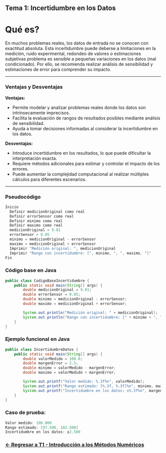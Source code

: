 ## Tema 1: Incertidumbre en los Datos

# Qué es?  

En muchos problemas reales, los datos de entrada no se conocen con exactitud absoluta. Esta incertidumbre puede deberse a limitaciones en la medición, ruido experimental, redondeo de valores o estimaciones subjetivas problema es sensible a pequeñas variaciones en los datos (mal condicionado). Por ello, se recomienda realizar análisis de sensibilidad y estimaciones de error para comprender su impacto.

---

### Ventajas y Desventajas

**Ventajas:**
- Permite modelar y analizar problemas reales donde los datos son intrínsecamente imprecisos.
- Facilita la evaluación de rangos de resultados posibles mediante análisis de sensibilidad.
- Ayuda a tomar decisiones informadas al considerar la incertidumbre en los datos.

**Desventajas:**
- Introduce incertidumbre en los resultados, lo que puede dificultar la interpretación exacta.
- Requiere métodos adicionales para estimar y controlar el impacto de los errores.
- Puede aumentar la complejidad computacional al realizar múltiples cálculos para diferentes escenarios.

---

### Pseudocódigo

```java
Inicio
  Definir medicionOriginal como real
  Definir errorSensor como real
  Definir minimo como real
  Definir maximo como real
  medicionOriginal = 9.81
  errorSensor = 0.05
  minimo = medicionOriginal - errorSensor
  maximo = medicionOriginal + errorSensor
  Imprimir "Medición original: ", medicionOriginal
  Imprimir "Rango con incertidumbre: [", minimo, ", ", maximo, "]"
Fin
```

### Código base en Java

```java
public class CodigoBaseIncertidumbre {
    public static void main(String[] args) {
        double medicionOriginal = 9.81;
        double errorSensor = 0.05;
        double minimo = medicionOriginal - errorSensor;
        double maximo = medicionOriginal + errorSensor;

        System.out.println("Medición original: " + medicionOriginal);
        System.out.println("Rango con incertidumbre: [" + minimo + ", " + maximo + "]");
    }
}
```

### Ejemplo funcional en Java

```java
public class IncertidumbreDatos {
    public static void main(String[] args) {
        double valorMedido = 100.0;
        double margenError = 2.5;
        double minimo = valorMedido - margenError;
        double maximo = valorMedido + margenError;

        System.out.printf("Valor medido: %.3f%n", valorMedido);
        System.out.printf("Rango estimado: [%.3f, %.3f]%n", minimo, maximo);
        System.out.printf("Incertidumbre en los datos: ±%.3f%n", margenError);
    }
}
```

### Caso de prueba:

```java
Valor medido: 100.000
Rango estimado: [97.500, 102.500]
Incertidumbre en los datos: ±2.500
```
### [<- Regresar a T1 - Introducción a los Métodos Numéricos](https://github.com/SebastianRSS04/Metodos-Numericos-Git/blob/660d16f952064f0ad7c71e139136c1df3cc575f3/T1%20-%20Introducci%C3%B3n%20a%20los%20m%C3%A9todos%20num%C3%A9ricos/Introducci%C3%B3n%20a%20los%20Metodos%20Numericos.md)
